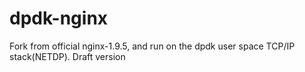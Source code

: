 # dpdk-nginx
Fork from official nginx-1.9.5, and run on the dpdk user space TCP/IP stack(NETDP).
Draft version
